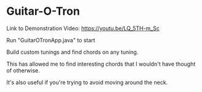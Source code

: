 # Guitar-O-Tron

Link to Demonstration Video: https://youtu.be/LQ_5TH-m_Sc


Run "GuitarOTronApp.java" to start

Build custom tunings and find chords on any tuning.

This has allowed me to find interesting chords that I wouldn't have thought of otherwise.

It's also useful if you're trying to avoid moving around the neck.
